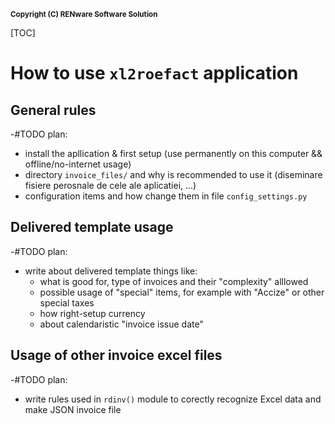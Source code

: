 <small markdown=1>**Copyright (C) RENware Software Solution**</small>

[TOC]

# How to use `xl2roefact` application


## General rules

-#TODO plan:
- install the apllication & first setup (use permanently on this computer && offline/no-internet usage)
- directory `invoice_files/` and why is recommended to use it (diseminare fisiere perosnale de cele ale aplicatiei, ...)
- configuration items and how change them in file `config_settings.py`




## Delivered template usage

-#TODO plan:
- write about delivered template things like:
	- what is good for, type of invoices and their "complexity" alllowed
	- possible usage of "special" items, for example with "Accize" or other special taxes
	- how right-setup currency
	- about calendaristic "invoice issue date"




## Usage of other invoice excel files

-#TODO plan:
- write rules used in `rdinv()` module to corectly recognize Excel data and make JSON invoice file


